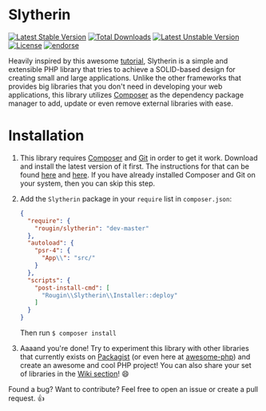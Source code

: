 # Slytherin

[![Latest Stable Version](https://poser.pugx.org/rougin/slytherin/v/stable)](https://packagist.org/packages/rougin/slytherin) [![Total Downloads](https://poser.pugx.org/rougin/slytherin/downloads)](https://packagist.org/packages/rougin/slytherin) [![Latest Unstable Version](https://poser.pugx.org/rougin/slytherin/v/unstable)](https://packagist.org/packages/rougin/slytherin) [![License](https://poser.pugx.org/rougin/slytherin/license)](https://packagist.org/packages/rougin/slytherin) [![endorse](https://api.coderwall.com/rougin/endorsecount.png)](https://coderwall.com/rougin)

Heavily inspired by this awesome [tutorial](https://github.com/PatrickLouys/no-framework-tutorial), Slytherin is a simple and extensible PHP library that tries to achieve a SOLID-based design for creating small and large applications. Unlike the other frameworks that provides big libraries that you don't need in developing your web applications, this library utilizes [Composer](https://getcomposer.org) as the dependency package manager to add, update or even remove external libraries with ease.

# Installation

1. This library requires [Composer](https://getcomposer.org) and [Git](http://git-scm.com) in order to get it work. Download and install the latest version of it first. The instructions for that can be found [here](http://git-scm.com/downloads) and [here](https://getcomposer.org/download/). If you have already installed Composer and Git on your system, then you can skip this step.

2. Add the ```Slytherin``` package in your ```require``` list in ```composer.json```:

    ```json
    {
      "require": {
        "rougin/slytherin": "dev-master"
      },
      "autoload": {
        "psr-4": {
          "App\\": "src/"
        }
      },
      "scripts": {
        "post-install-cmd": [
          "Rougin\\Slytherin\\Installer::deploy"
        ]
      }
    }
    ```

    Then run ```$ composer install```

3. Aaaand you're done! Try to experiment this library with other libraries that currently exists on [Packagist](https://packagist.org/) (or even here at [awesome-php](https://github.com/ziadoz/awesome-php)) and create an awesome and cool PHP project! You can also share your set of libraries in the [Wiki section](https://github.com/rougin/slytherin/wiki)! :smile:

Found a bug? Want to contribute? Feel free to open an issue or create a pull request. :+1: